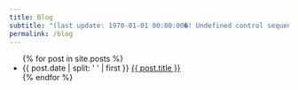 ```yaml
---
title: Blog
subtitle: "(last update: 1970-01-01 00:00:00�! Undefined control sequence.)"
permalink: /blog
---
```

<ul>
  {% for post in site.posts %}
    <li>
      {{ post.date | split: ' ' | first }} <a href="{{ post.url }}">{{ post.title }}</a>
    </li>
  {% endfor %}
</ul>
